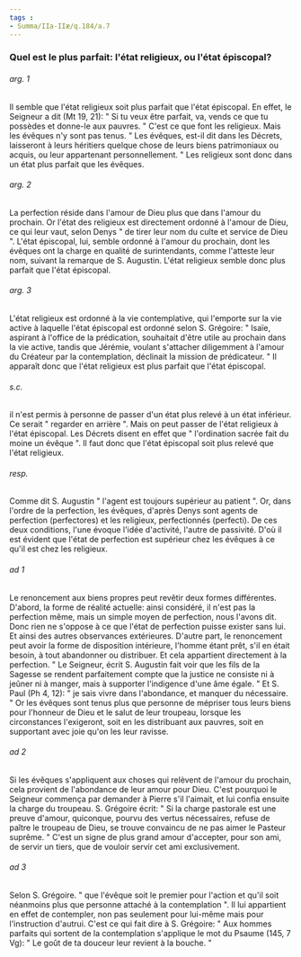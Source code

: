```yaml
---
tags : 
- Summa/IIa-IIæ/q.184/a.7
---
```


### Quel est le plus parfait: l'état religieux, ou l'état épiscopal?

###### arg. 1
Il semble que l'état religieux soit plus parfait que l'état épiscopal. En effet, le Seigneur a dit (Mt 19, 21): " Si tu veux être parfait, va, vends ce que tu possèdes et donne-le aux pauvres. " C'est ce que font les religieux. Mais les évêques n'y sont pas tenus. " Les évêques, est-il dit dans les Décrets, laisseront à leurs héritiers quelque chose de leurs biens patrimoniaux ou acquis, ou leur appartenant personnellement. " Les religieux sont donc dans un état plus parfait que les évêques. 

###### arg. 2
La perfection réside dans l'amour de Dieu plus que dans l'amour du prochain. Or l'état des religieux est directement ordonné à l'amour de Dieu, ce qui leur vaut, selon Denys " de tirer leur nom du culte et service de Dieu ". L'état épiscopal, lui, semble ordonné à l'amour du prochain, dont les évêques ont la charge en qualité de surintendants, comme l'atteste leur nom, suivant la remarque de S. Augustin. L'état religieux semble donc plus parfait que l'état épiscopal. 

###### arg. 3
L'état religieux est ordonné à la vie contemplative, qui l'emporte sur la vie active à laquelle l'état épiscopal est ordonné selon S. Grégoire: " Isaïe, aspirant à l'office de la prédication, souhaitait d'être utile au prochain dans la vie active, tandis que Jérémie, voulant s'attacher diligemment à l'amour du Créateur par la contemplation, déclinait la mission de prédicateur. " Il apparaît donc que l'état religieux est plus parfait que l'état épiscopal. 

###### s.c.
il n'est permis à personne de passer d'un état plus relevé à un état inférieur. Ce serait " regarder en arrière ". Mais on peut passer de l'état religieux à l'état épiscopal. Les Décrets disent en effet que " l'ordination sacrée fait du moine un évêque ". Il faut donc que l'état épiscopal soit plus relevé que l'état religieux. 

###### resp.
Comme dit S. Augustin " l'agent est toujours supérieur au patient ". Or, dans l'ordre de la perfection, les évêques, d'après Denys sont agents de perfection (perfectores) et les religieux, perfectionnés (perfecti). De ces deux conditions, l'une évoque l'idée d'activité, l'autre de passivité. D'où il est évident que l'état de perfection est supérieur chez les évêques à ce qu'il est chez les religieux. 

###### ad 1
Le renoncement aux biens propres peut revêtir deux formes différentes. D'abord, la forme de réalité actuelle: ainsi considéré, il n'est pas la perfection même, mais un simple moyen de perfection, nous l'avons dit. Donc rien ne s'oppose à ce que l'état de perfection puisse exister sans lui. Et ainsi des autres observances extérieures. D'autre part, le renoncement peut avoir la forme de disposition intérieure, l'homme étant prêt, s'il en était besoin, à tout abandonner ou distribuer. Et cela appartient directement à la perfection. " Le Seigneur, écrit S. Augustin fait voir que les fils de la Sagesse se rendent parfaitement compte que la justice ne consiste ni à jeûner ni à manger, mais à supporter l'indigence d'une âme égale. " Et S. Paul (Ph 4, 12): " je sais vivre dans l'abondance, et manquer du nécessaire. " Or les évêques sont tenus plus que personne de mépriser tous leurs biens pour l'honneur de Dieu et le salut de leur troupeau, lorsque les circonstances l'exigeront, soit en les distribuant aux pauvres, soit en supportant avec joie qu'on les leur ravisse. 

###### ad 2
Si les évêques s'appliquent aux choses qui relèvent de l'amour du prochain, cela provient de l'abondance de leur amour pour Dieu. C'est pourquoi le Seigneur commença par demander à Pierre s'il l'aimait, et lui confia ensuite la charge du troupeau. S. Grégoire écrit: " Si la charge pastorale est une preuve d'amour, quiconque, pourvu des vertus nécessaires, refuse de paître le troupeau de Dieu, se trouve convaincu de ne pas aimer le Pasteur suprême. " C'est un signe de plus grand amour d'accepter, pour son ami, de servir un tiers, que de vouloir servir cet ami exclusivement. 

###### ad 3
Selon S. Grégoire. " que l'évêque soit le premier pour l'action et qu'il soit néanmoins plus que personne attaché à la contemplation ". Il lui appartient en effet de contempler, non pas seulement pour lui-même mais pour l'instruction d'autrui. C'est ce qui fait dire à S. Grégoire: " Aux hommes parfaits qui sortent de la contemplation s'applique le mot du Psaume (145, 7 Vg): " Le goût de ta douceur leur revient à la bouche. " 

